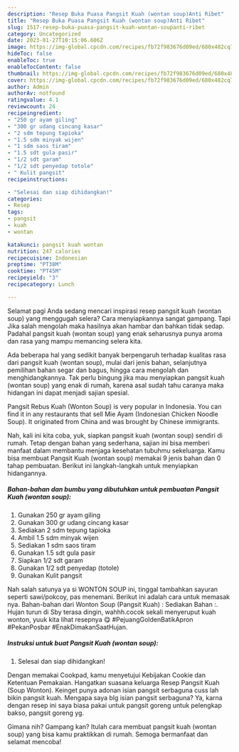 ```yaml
---
description: "Resep Buka Puasa Pangsit Kuah (wontan soup)Anti Ribet"
title: "Resep Buka Puasa Pangsit Kuah (wontan soup)Anti Ribet"
slug: 1517-resep-buka-puasa-pangsit-kuah-wontan-soupanti-ribet
category: Uncategorized
date: 2023-01-27T10:15:06.606Z
image: https://img-global.cpcdn.com/recipes/fb72f983676d09ed/680x482cq70/pangsit-kuah-wontan-soup-foto-resep-utama.jpg
hideToc: false
enableToc: true
enableTocContent: false
thumbnail: https://img-global.cpcdn.com/recipes/fb72f983676d09ed/680x482cq70/pangsit-kuah-wontan-soup-foto-resep-utama.jpg
cover: https://img-global.cpcdn.com/recipes/fb72f983676d09ed/680x482cq70/pangsit-kuah-wontan-soup-foto-resep-utama.jpg
author: Admin
authorAv: notfound
ratingvalue: 4.1
reviewcount: 24
recipeingredient:
- "250 gr ayam giling"
- "300 gr udang cincang kasar"
- "2 sdm tepung tapioka"
- "1.5 sdm minyak wijen"
- "1 sdm saos tiram"
- "1.5 sdt gula pasir"
- "1/2 sdt garam"
- "1/2 sdt penyedap totole"
- " Kulit pangsit"
recipeinstructions:

- "Selesai dan siap dihidangkan!"
categories:
- Resep
tags:
- pangsit
- kuah
- wontan

katakunci: pangsit kuah wontan 
nutrition: 247 calories
recipecuisine: Indonesian
preptime: "PT38M"
cooktime: "PT45M"
recipeyield: "3"
recipecategory: Lunch

---
```



Selamat pagi Anda sedang mencari inspirasi resep pangsit kuah (wontan soup) yang menggugah selera? Cara menyiapkannya sangat gampang. Tapi Jika salah mengolah maka hasilnya akan hambar dan bahkan tidak sedap. Padahal pangsit kuah (wontan soup) yang enak seharusnya punya aroma dan rasa yang mampu memancing selera kita.


Ada beberapa hal yang sedikit banyak berpengaruh terhadap kualitas rasa dari pangsit kuah (wontan soup), mulai dari jenis bahan, selanjutnya pemilihan bahan segar dan bagus, hingga cara mengolah dan menghidangkannya. Tak perlu bingung jika mau menyiapkan pangsit kuah (wontan soup) yang enak di rumah, karena asal sudah tahu caranya maka hidangan ini dapat menjadi sajian spesial.

Pangsit Rebus Kuah (Wonton Soup) is very popular in Indonesia. You can find it in any restaurants that sell Mie Ayam (Indonesian Chicken Noodle Soup). It originated from China and was brought by Chinese immigrants.


Nah, kali ini kita coba, yuk, siapkan pangsit kuah (wontan soup) sendiri di rumah. Tetap dengan bahan yang sederhana, sajian ini bisa memberi manfaat dalam membantu menjaga kesehatan tubuhmu sekeluarga. Kamu bisa membuat Pangsit Kuah (wontan soup) memakai 9 jenis bahan dan 0 tahap pembuatan. Berikut ini langkah-langkah untuk menyiapkan hidangannya.

<!--inarticleads1-->

##### Bahan-bahan dan bumbu yang dibutuhkan untuk pembuatan Pangsit Kuah (wontan soup):

1. Gunakan 250 gr ayam giling
1. Gunakan 300 gr udang cincang kasar
1. Sediakan 2 sdm tepung tapioka
1. Ambil 1.5 sdm minyak wijen
1. Sediakan 1 sdm saos tiram
1. Gunakan 1.5 sdt gula pasir
1. Siapkan 1/2 sdt garam
1. Gunakan 1/2 sdt penyedap (totole)
1. Gunakan  Kulit pangsit


Nah salah satunya ya si WONTON SOUP ini, tinggal tambahkan sayuran seperti sawi/pokcoy, pas menemani. Berikut ini adalah cara untuk memasak nya. Bahan-bahan dari Wonton Soup (Pangsit Kuah) : Sediakan Bahan :. Hujan turun di Sby terasa dingin, wahhh.cocok sekali menyeruput kuah wonton, yuuk kita lihat resepnya 😋 #PejuangGoldenBatikApron #PekanPosbar #EnakDimakanSaatHujan. 

<!--inarticleads2-->

##### Instruksi untuk buat Pangsit Kuah (wontan soup):


1. Selesai dan siap dihidangkan!

Dengan memakai Cookpad, kamu menyetujui Kebijakan Cookie dan Ketentuan Pemakaian. Hangatkan suasana keluarga Resep Pangsit Kuah (Soup Wonton). Keinget punya adonan isian pangsit serbaguna cuss lah bikin pangsit kuah. Mengapa saya blg isian pangsit serbaguna? Ya, karna dengan resep ini saya biasa pakai untuk pangsit goreng untuk pelengkap bakso, pangsit goreng yg. 

Gimana nih? Gampang kan? Itulah cara membuat pangsit kuah (wontan soup) yang bisa kamu praktikkan di rumah. Semoga bermanfaat dan selamat mencoba!
